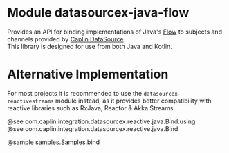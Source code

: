 # Module datasourcex-java-flow

Provides an API for binding implementations of Java's [Flow](https://docs.oracle.com/javase/9/docs/api/java/util/concurrent/Flow.html) to subjects and channels provided by [Caplin DataSource](https://www.caplin.com/developer/caplin-platform/datasource/).   
This library is designed for use from both Java and Kotlin.

# Alternative Implementation

For most projects it is recommended to use the `datasourcex-reactivestreams` module instead, as it provides better compatibility with reactive libraries such as RxJava, Reactor & Akka Streams.

@see com.caplin.integration.datasourcex.reactive.java.Bind.using  
@see com.caplin.integration.datasourcex.reactive.java.Bind  

@sample samples.Samples.bind